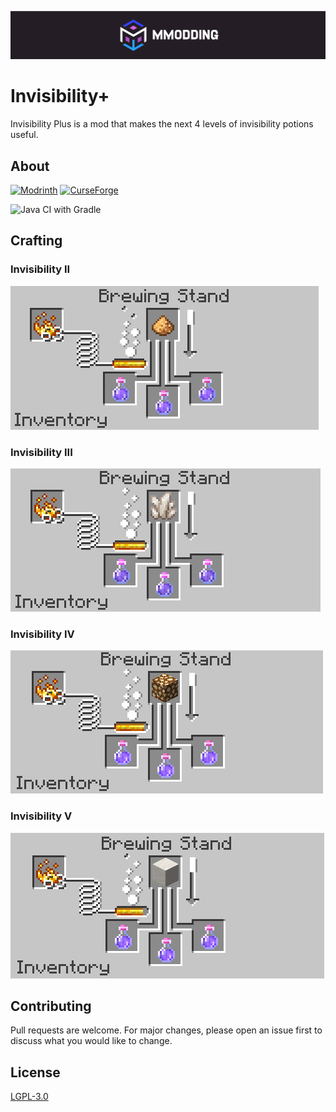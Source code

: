 [![MModding](https://raw.githubusercontent.com/MModding/mmodding.github.io/main/assets/mmodding_dark_banner.png)](https://discord.gg/2Sr83HJpD3)

# Invisibility+ #

Invisibility Plus is a mod that makes the next 4 levels of invisibility potions useful.

## About
[![Modrinth](https://modrinth-utils.vercel.app/api/badge/versions?id=YJq4piwx&logo=true&last=true)](https://www.modrinth.com/mod/invisibility-plus/versions)
[![CurseForge](http://cf.way2muchnoise.eu/versions/695230.svg)](https://www.curseforge.com/minecraft/mc-mods/invisibility-plus)

![Java CI with Gradle](https://github.com/MModding/MModding-Library/workflows/Java%20CI%20with%20Gradle/badge.svg?branch=main)

## Crafting

### Invisibility II
![Invisibility II Recipe](https://raw.githubusercontent.com/MModding/mmodding.github.io/main/assets/invisibility_plus/inv2recipe.png)
### Invisibility III
![Invisibility III Recipe](https://raw.githubusercontent.com/MModding/mmodding.github.io/main/assets/invisibility_plus/inv3recipe.png)
### Invisibility IV
![Invisibility IV Recipe](https://raw.githubusercontent.com/MModding/mmodding.github.io/main/assets/invisibility_plus/inv4recipe.png)
### Invisibility V
![Invisibility V Recipe](https://raw.githubusercontent.com/MModding/mmodding.github.io/main/assets/invisibility_plus/inv5recipe.png)

## Contributing
Pull requests are welcome. For major changes, please open an issue first to discuss what you would like to change.

## License
[LGPL-3.0](https://opensource.org/licenses/LGPL-3.0)
